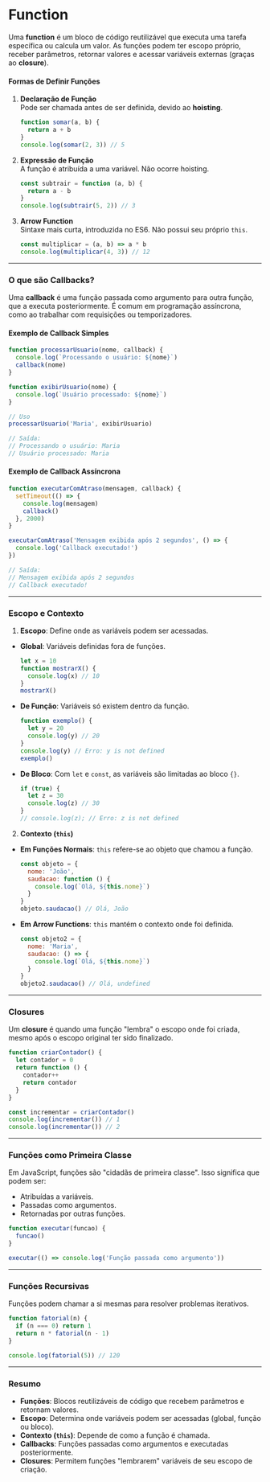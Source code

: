 # Function

Uma **function** é um bloco de código reutilizável que executa uma tarefa específica ou calcula um valor. As funções podem ter escopo próprio, receber parâmetros, retornar valores e acessar variáveis externas (graças ao **closure**).

#### **Formas de Definir Funções**

1. **Declaração de Função**  
    Pode ser chamada antes de ser definida, devido ao **hoisting**.

   ```javascript
   function somar(a, b) {
     return a + b
   }
   console.log(somar(2, 3)) // 5
   ```

2. **Expressão de Função**  
   A função é atribuída a uma variável. Não ocorre hoisting.

   ```javascript
   const subtrair = function (a, b) {
     return a - b
   }
   console.log(subtrair(5, 2)) // 3
   ```

3. **Arrow Function**  
   Sintaxe mais curta, introduzida no ES6. Não possui seu próprio `this`.
   ```javascript
   const multiplicar = (a, b) => a * b
   console.log(multiplicar(4, 3)) // 12
   ```

---

### **O que são Callbacks?**

Uma **callback** é uma função passada como argumento para outra função, que a executa posteriormente. É comum em programação assíncrona, como ao trabalhar com requisições ou temporizadores.

#### Exemplo de Callback Simples

```javascript
function processarUsuario(nome, callback) {
  console.log(`Processando o usuário: ${nome}`)
  callback(nome)
}

function exibirUsuario(nome) {
  console.log(`Usuário processado: ${nome}`)
}

// Uso
processarUsuario('Maria', exibirUsuario)

// Saída:
// Processando o usuário: Maria
// Usuário processado: Maria
```

#### Exemplo de Callback Assíncrona

```javascript
function executarComAtraso(mensagem, callback) {
  setTimeout(() => {
    console.log(mensagem)
    callback()
  }, 2000)
}

executarComAtraso('Mensagem exibida após 2 segundos', () => {
  console.log('Callback executado!')
})

// Saída:
// Mensagem exibida após 2 segundos
// Callback executado!
```

---

### **Escopo e Contexto**

1. **Escopo**: Define onde as variáveis podem ser acessadas.

- **Global**: Variáveis definidas fora de funções.

  ```javascript
  let x = 10
  function mostrarX() {
    console.log(x) // 10
  }
  mostrarX()
  ```

- **De Função**: Variáveis só existem dentro da função.

  ```javascript
  function exemplo() {
    let y = 20
    console.log(y) // 20
  }
  console.log(y) // Erro: y is not defined
  exemplo()
  ```

- **De Bloco**: Com `let` e `const`, as variáveis são limitadas ao bloco `{}`.
  ```javascript
  if (true) {
    let z = 30
    console.log(z) // 30
  }
  // console.log(z); // Erro: z is not defined
  ```

2. **Contexto (`this`)**

- **Em Funções Normais**: `this` refere-se ao objeto que chamou a função.

  ```javascript
  const objeto = {
    nome: 'João',
    saudacao: function () {
      console.log(`Olá, ${this.nome}`)
    }
  }
  objeto.saudacao() // Olá, João
  ```

- **Em Arrow Functions**: `this` mantém o contexto onde foi definida.
  ```javascript
  const objeto2 = {
    nome: 'Maria',
    saudacao: () => {
      console.log(`Olá, ${this.nome}`)
    }
  }
  objeto2.saudacao() // Olá, undefined
  ```

---

### **Closures**

Um **closure** é quando uma função "lembra" o escopo onde foi criada, mesmo após o escopo original ter sido finalizado.

```javascript
function criarContador() {
  let contador = 0
  return function () {
    contador++
    return contador
  }
}

const incrementar = criarContador()
console.log(incrementar()) // 1
console.log(incrementar()) // 2
```

---

### **Funções como Primeira Classe**

Em JavaScript, funções são "cidadãs de primeira classe". Isso significa que podem ser:

- Atribuídas a variáveis.
- Passadas como argumentos.
- Retornadas por outras funções.

```javascript
function executar(funcao) {
  funcao()
}

executar(() => console.log('Função passada como argumento'))
```

---

### **Funções Recursivas**

Funções podem chamar a si mesmas para resolver problemas iterativos.

```javascript
function fatorial(n) {
  if (n === 0) return 1
  return n * fatorial(n - 1)
}

console.log(fatorial(5)) // 120
```

---

### **Resumo**

- **Funções**: Blocos reutilizáveis de código que recebem parâmetros e retornam valores.
- **Escopo**: Determina onde variáveis podem ser acessadas (global, função ou bloco).
- **Contexto (`this`)**: Depende de como a função é chamada.
- **Callbacks**: Funções passadas como argumentos e executadas posteriormente.
- **Closures**: Permitem funções "lembrarem" variáveis de seu escopo de criação.
